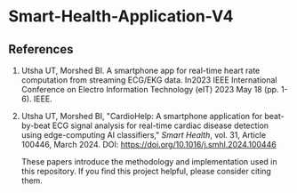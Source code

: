 # Smart-Health-Application-V4

## References

1. Utsha UT, Morshed BI. A smartphone app for real-time heart rate computation from streaming ECG/EKG data. In2023 IEEE International Conference on Electro Information Technology (eIT) 2023 May 18 (pp. 1-6). IEEE.


2. Utsha UT, Morshed BI, "CardioHelp: A smartphone application for beat-by-beat ECG signal analysis for real-time cardiac disease detection using edge-computing AI classifiers," *Smart Health*, vol. 31, Article 100446, March 2024. DOI: https://doi.org/10.1016/j.smhl.2024.100446

   These papers introduce the methodology and implementation used in this repository. If you find this project helpful, please consider citing them.
